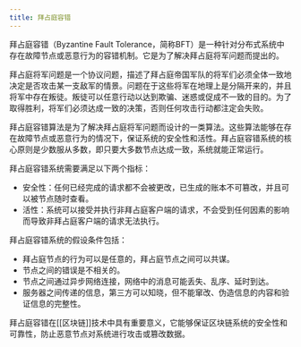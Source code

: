```yaml
---
title: 拜占庭容错
---
```

拜占庭容错（Byzantine Fault Tolerance，简称BFT）是一种针对分布式系统中存在故障节点或恶意行为的容错机制。它是为了解决拜占庭将军问题而提出的。

拜占庭将军问题是一个协议问题，描述了拜占庭帝国军队的将军们必须全体一致地决定是否攻击某一支敌军的情景。问题在于这些将军在地理上是分隔开来的，并且将军中存在叛徒。叛徒可以任意行动以达到欺骗、迷惑或促成不一致的目的。为了取得胜利，将军们必须达成一致的决策，否则任何攻击行动都注定会失败。

拜占庭容错算法是为了解决拜占庭将军问题而设计的一类算法。这些算法能够在存在故障节点或恶意行为的情况下，保证系统的安全性和活性。拜占庭容错系统的核心原则是少数服从多数，即只要大多数节点达成一致，系统就能正常运行。

拜占庭容错系统需要满足以下两个指标：

- 安全性：任何已经完成的请求都不会被更改，已生成的账本不可篡改，并且可以被节点随时查看。
- 活性：系统可以接受并执行非拜占庭客户端的请求，不会受到任何因素的影响而导致非拜占庭客户端的请求无法执行。

拜占庭容错系统的假设条件包括：

- 拜占庭节点的行为可以是任意的，拜占庭节点之间可以共谋。
- 节点之间的错误是不相关的。
- 节点之间通过异步网络连接，网络中的消息可能丢失、乱序、延时到达。
- 服务器之间传递的信息，第三方可以知晓，但不能窜改、伪造信息的内容和验证信息的完整性。

拜占庭容错在[[区块链]]技术中具有重要意义，它能够保证区块链系统的安全性和可靠性，防止恶意节点对系统进行攻击或篡改数据。
